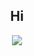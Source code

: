 <div align="center">

## Hi
<!--  ![header](https://capsule-render.vercel.app/api?type=slice&color=auto&height=100&section=header&text=Fnzl54&fontSize=50) -->
<!-- [![Top Langs](https://github-readme-stats.vercel.app/api/top-langs/?username=fnzl54)](https://github.com/fnzl54/github-readme-stats) -->
<!-- [![Anurag's GitHub stats](https://github-readme-stats.vercel.app/api?username=fnzl54)](https://github.com/fnzl54/github-readme-stats) -->
  

<a href="https://holly-nest-ca8.notion.site/Development-Note-1c7bd78ac41d40eb9cf99485fdb09135"><img src="https://img.shields.io/badge/Note-ffffff?style=flat-square&logo=notion&logoColor=black"/></a>

  </div>
